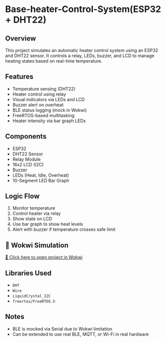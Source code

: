 # Base-heater-Control-System(ESP32 + DHT22)

##  Overview
This project simulates an automatic heater control system using an ESP32 and DHT22 sensor. It controls a relay, LEDs, buzzer, and LCD to manage heating states based on real-time temperature.

##  Features
- Temperature sensing (DHT22)
- Heater control using relay
- Visual indicators via LEDs and LCD
- Buzzer alert on overheat
- BLE status logging (mock in Wokwi)
- FreeRTOS-based multitasking
- Heater intensity via bar graph LEDs

##  Components
- ESP32
- DHT22 Sensor
- Relay Module
- 16x2 LCD (I2C)
- Buzzer
- LEDs (Heat, Idle, Overheat)
- 10-Segment LED Bar Graph

##  Logic Flow
1. Monitor temperature
2. Control heater via relay
3. Show state on LCD
4. Use bar graph to show heat levels
5. Alert with buzzer if temperature crosses safe limit

## 🔗 Wokwi Simulation
[🔗 Click here to open project in Wokwi](https://wokwi.com/projects/YOUR_PROJECT_ID)

##  Libraries Used
- `DHT`
- `Wire`
- `LiquidCrystal_I2C`
- `freertos/FreeRTOS.h`

##  Notes
- BLE is mocked via Serial due to Wokwi limitation
- Can be extended to use real BLE, MQTT, or Wi-Fi in real hardware
